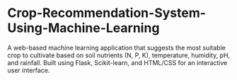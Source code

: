 # Crop-Recommendation-System-Using-Machine-Learning
A web-based machine learning application that suggests the most suitable crop to cultivate based on soil nutrients (N, P, K), temperature, humidity, pH, and rainfall. Built using Flask, Scikit-learn, and HTML/CSS for an interactive user interface.
